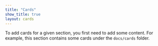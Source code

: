 ```yaml
---
title: "Cards"
show_title: true
layout: cards
---
```


To add cards for a given section, you first need to add some content. For example, this section contains some cards under the `docs/cards` folder.
